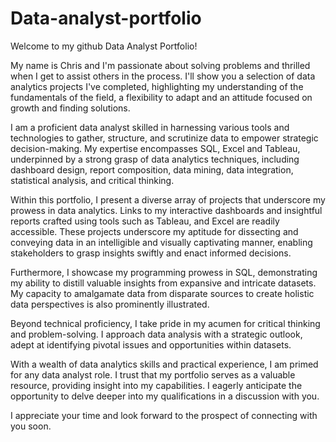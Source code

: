 # Data-analyst-portfolio

Welcome to my github Data Analyst Portfolio!

My name is Chris and I'm passionate about solving problems and thrilled when I get to assist others in the process. I'll show you a selection of data analytics projects I've completed, highlighting my understanding of the fundamentals of the field, a flexibility to adapt and an attitude focused on growth and finding solutions. 

I am a proficient data analyst skilled in harnessing various tools and technologies to gather, structure, and scrutinize data to empower strategic decision-making. My expertise encompasses SQL, Excel and Tableau, underpinned by a strong grasp of data analytics techniques, including dashboard design, report composition, data mining, data integration, statistical analysis, and critical thinking.

Within this portfolio, I present a diverse array of projects that underscore my prowess in data analytics. Links to my interactive dashboards and insightful reports crafted using tools such as Tableau, and Excel are readily accessible. These projects underscore my aptitude for dissecting and conveying data in an intelligible and visually captivating manner, enabling stakeholders to grasp insights swiftly and enact informed decisions.

Furthermore, I showcase my programming prowess in SQL, demonstrating my ability to distill valuable insights from expansive and intricate datasets. My capacity to amalgamate data from disparate sources to create holistic data perspectives is also prominently illustrated.

Beyond technical proficiency, I take pride in my acumen for critical thinking and problem-solving. I approach data analysis with a strategic outlook, adept at identifying pivotal issues and opportunities within datasets.

With a wealth of data analytics skills and practical experience, I am primed for any data analyst role. I trust that my portfolio serves as a valuable resource, providing insight into my capabilities. I eagerly anticipate the opportunity to delve deeper into my qualifications in a discussion with you.

I appreciate your time and look forward to the prospect of connecting with you soon.


